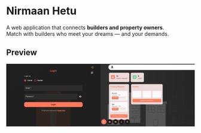 # Nirmaan Hetu  


A web application that connects **builders and property owners**.  
Match with builders who meet your dreams — and your demands.  
## Preview

![App Screenshot](/Frontend/src/assets/preview.png)

